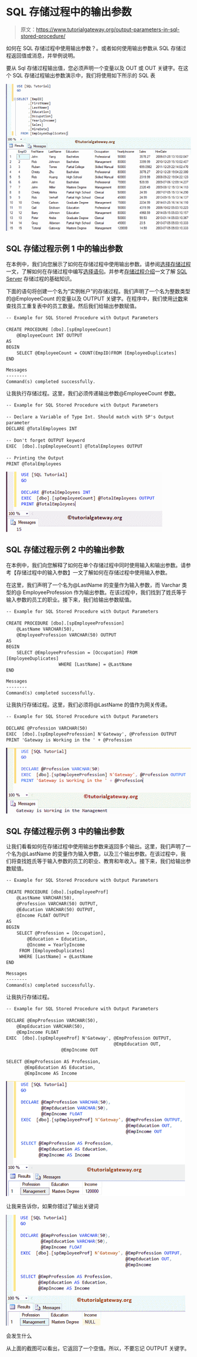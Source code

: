# SQL 存储过程中的输出参数

> 原文：<https://www.tutorialgateway.org/output-parameters-in-sql-stored-procedure/>

如何在 SQL 存储过程中使用输出参数？。或者如何使用输出参数从 SQL 存储过程返回值或消息，并举例说明。

要从 Sql 存储过程输出值，您必须声明一个变量以及 OUT 或 OUT 关键字。在这个 SQL 存储过程输出参数演示中，我们将使用如下所示的 SQL 表

![Output Parameters in SQL Stored Procedure 1](img/50358931d85cd590c2f6db4ad4c3d179.png)

## SQL 存储过程示例 1 中的输出参数

在本例中，我们向您展示了如何在存储过程中使用输出参数。请参阅[选择存储过程](https://www.tutorialgateway.org/select-stored-procedure-in-sql-server/)一文，了解如何在存储过程中编写[选择语句](https://www.tutorialgateway.org/sql-select-statement/)。并参考[存储过程介绍](https://www.tutorialgateway.org/stored-procedures-in-sql/)一文了解 [SQL Server](https://www.tutorialgateway.org/sql/) 存储过程的基础知识。

下面的语句将创建一个名为“实例帐户”的存储过程。我们声明了一个名为整数类型的@EmployeeCount 的变量以及 OUTPUT 关键字。在程序中，我们使用[计数](https://www.tutorialgateway.org/sql-count-function/)来查找员工重复表中的员工数量。然后我们给输出参数赋值。

```
-- Example for SQL Stored Procedure with Output Parameters

CREATE PROCEDURE [dbo].[spEmployeeCount]
	@EmployeeCount INT OUTPUT
AS
BEGIN
	SELECT @EmployeeCount = COUNT(EmpID)FROM [EmployeeDuplicates]
END
```

```
Messages
--------
Command(s) completed successfully.
```

让我执行存储过程。这里，我们必须传递输出参数@EmployeeCount 参数。

```
-- Example for SQL Stored Procedure with Output Parameters

-- Declare a Variable of Type Int. Should match with SP's Output parameter
DECLARE	@TotalEmployees INT 

-- Don't forget OUTPUT keyword
EXEC  [dbo].[spEmployeeCount] @TotalEmployees OUTPUT

-- Printing the Output
PRINT @TotalEmployees
```

![Output Parameters in SQL Stored Procedure 3](img/d5561f0a018e95b3511022a46af0024c.png)

## SQL 存储过程示例 2 中的输出参数

在本例中，我们向您解释了如何在单个存储过程中同时使用输入和输出参数。请参考【存储过程中的输入参数】一文了解如何在存储过程中使用输入参数。

在这里，我们声明了一个名为@LastName 的变量作为输入参数，而 Varchar 类型的@ EmployeeProfession 作为输出参数。在该过程中，我们找到了姓氏等于输入参数的员工的职业。接下来，我们给输出参数赋值。

```
-- Example for SQL Stored Procedure with Output Parameters

CREATE PROCEDURE [dbo].[spEmployeeProfession]
	@LastName VARCHAR(50),
	@EmployeeProfession VARCHAR(50) OUTPUT
AS
BEGIN
	SELECT @EmployeeProfession = [Occupation] FROM [EmployeeDuplicates] 
					WHERE [LastName] = @LastName
END
```

```
Messages
--------
Command(s) completed successfully.
```

让我执行存储过程。这里，我们必须将@LastName 的值作为网关传递。

```
-- Example for SQL Stored Procedure with Output Parameters

DECLARE	@Profession VARCHAR(50) 
EXEC  [dbo].[spEmployeeProfession] N'Gateway', @Profession OUTPUT
PRINT 'Gateway is Working in the ' + @Profession
```

![Output Parameters in SQL Stored Procedure 5](img/20d8cfe1b931cfa89b5963cf7d8437a1.png)

## SQL 存储过程示例 3 中的输出参数

让我们看看如何在存储过程中使用输出参数来返回多个输出。这里，我们声明了一个名为@LastName 的变量作为输入参数，以及三个输出参数。在该过程中，我们将查找姓氏等于输入参数的员工的职业、教育和年收入。接下来，我们给输出参数赋值。

```
-- Example for SQL Stored Procedure with Output Parameters

CREATE PROCEDURE [dbo].[spEmployeeProf]
	@LastName VARCHAR(50),
	@Profession VARCHAR(50) OUTPUT,
	@Education VARCHAR(50) OUTPUT,
	@Income FLOAT OUTPUT
AS
BEGIN
	SELECT @Profession = [Occupation],
		@Education = Education,
		@Income = YearlyIncome
	 FROM [EmployeeDuplicates] 
	 WHERE [LastName] = @LastName
END
```

```
Messages
--------
Command(s) completed successfully.
```

让我执行存储过程。

```
-- Example for SQL Stored Procedure with Output Parameters

DECLARE	@EmpProfession VARCHAR(50), 
	@EmpEducation VARCHAR(50),
	@EmpIncome FLOAT
EXEC  [dbo].[spEmployeeProf] N'Gateway', @EmpProfession OUTPUT, 
                                         @EmpEducation OUT,
					 @EmpIncome OUT

SELECT @EmpProfession AS Profession,
       @EmpEducation AS Education, 
       @EmpIncome AS Income
```

![Output Parameters in SQL Stored Procedure 7](img/c255f2181806025229f8d03331001f2f.png)

让我来告诉你，如果你错过了输出关键词

![Output Parameters in SQL Stored Procedure 8](img/b9931da7f3c9611680e8a2c5fac4b53f.png)

会发生什么

从上面的截图可以看出，它返回了一个空值。所以，不要忘记 OUTPUT 关键字。